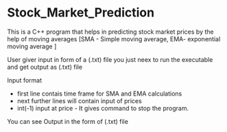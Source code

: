 # Stock_Market_Prediction
This is a C++ program that helps in predicting stock market prices by the help of moving averages
[SMA - Simple moving average, EMA- exponential moving average ]

User giver input in form of a (.txt) file you just neex to run the executable and get output as (.txt) file

Input format
* first line contais time frame for SMA and EMA calculations
* next further lines will contain input of prices
* int(-1) input at price - It gives command to stop the program.

You can see Output in the form of (.txt) file
